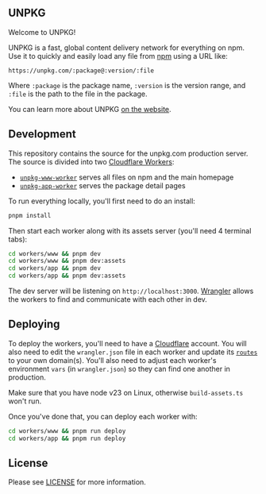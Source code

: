 ## UNPKG

Welcome to UNPKG!

UNPKG is a fast, global content delivery network for everything on npm. Use it to quickly and easily load any file from [npm](https://npmjs.com) using a URL like:

```
https://unpkg.com/:package@:version/:file
```

Where `:package` is the package name, `:version` is the version range, and `:file` is the path to the file in the package.

You can learn more about UNPKG [on the website](https://unpkg.com).

## Development

This repository contains the source for the unpkg.com production server. The source is divided into two [Cloudflare Workers](https://workers.cloudflare.com/):

- [`unpkg-www-worker`](./workers/www/) serves all files on npm and the main homepage
- [`unpkg-app-worker`](./workers/app/) serves the package detail pages

To run everything locally, you'll first need to do an install:

```sh
pnpm install
```

Then start each worker along with its assets server (you'll need 4 terminal tabs):

```sh
cd workers/www && pnpm dev
cd workers/www && pnpm dev:assets
cd workers/app && pnpm dev
cd workers/app && pnpm dev:assets
```

The dev server will be listening on `http://localhost:3000`. [Wrangler](https://developers.cloudflare.com/workers/cli-wrangler) allows the workers to find and communicate with each other in dev.

## Deploying

To deploy the workers, you'll need to have a [Cloudflare](https://cloudflare.com) account. You will also need to edit the `wrangler.json` file in each worker and update its [`routes`](https://developers.cloudflare.com/workers/wrangler/configuration/) to your own domain(s). You'll also need to adjust each worker's environment `vars` (in `wrangler.json`) so they can find one another in production.

Make sure that you have node v23 on Linux, otherwise `build-assets.ts` won't run.

Once you've done that, you can deploy each worker with:

```sh
cd workers/www && pnpm run deploy
cd workers/app && pnpm run deploy
```

## License

Please see [LICENSE](./LICENSE) for more information.
